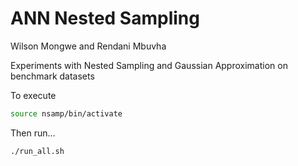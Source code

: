 # ANN Nested Sampling

Wilson Mongwe and Rendani Mbuvha

Experiments with Nested Sampling and Gaussian Approximation on benchmark datasets

To execute

```bash
source nsamp/bin/activate
```
 Then  run...

```bash
./run_all.sh
```
